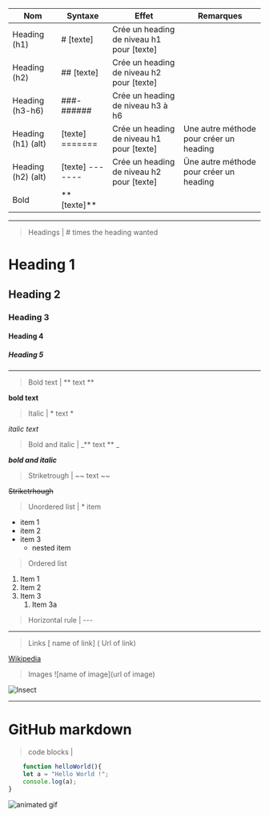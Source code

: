 
| Nom                | Syntaxe         | Effet                                     | Remarques                               |
|--------------------|-----------------|-------------------------------------------|-----------------------------------------|
| Heading (h1)       | # [texte]       | Crée un heading de niveau h1 pour [texte] |                                         |
| Heading (h2)       | ## [texte]      | Crée un heading de niveau h2 pour [texte] |                                         |
| Heading (h3-h6)    | ###-######      | Crée un heading de niveau h3 à h6         |                                         |
| Heading (h1) (alt) | [texte] ======= | Crée un heading de niveau h1 pour [texte] | Une autre méthode pour créer un heading |
| Heading (h2) (alt) | [texte] ------- | Crée un heading de niveau h2 pour [texte] | Ûne autre méthode pour créer un heading |
| Bold               | \*\*[texte]\*\* |                                           |                                         |

---

> Headings | # times the heading wanted
# Heading 1
## Heading 2
### Heading 3
#### Heading 4
##### Heading 5

---


> Bold text | ** text **

**bold text**  


> Italic | * text *  

*italic text*

> Bold and italic | _** text ** _

_**bold and italic**_

> Striketrough | ~~ text ~~

~~Striketrhough~~

> Unordered list | * item

* item 1
* item 2
* item 3
    * nested item

> Ordered list

1. Item 1
1. Item 2
1. Item 3
    1. Item 3a

> Horizontal rule | ---

---

> Links [ name of link] ( Url of link)

[Wikipedia](https://www.wikipedia.org/)

> Images ![name of image](url of image)

![Insect](https://homepages.cae.wisc.edu/~ece533/images/monarch.png)

---
# GitHub markdown

> code blocks |


```javascript
    function helloWorld(){
    let a = "Hello World !";
    console.log(a);
}
```

![animated gif](https://media.giphy.com/media/vFKqnCdLPNOKc/giphy.gif)

